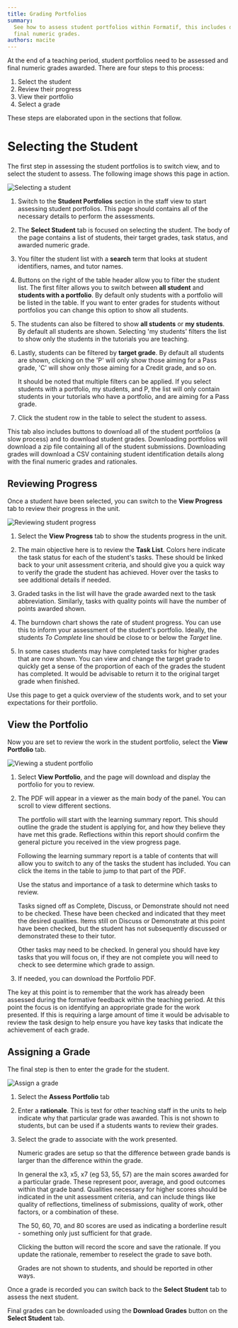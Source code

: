 ```yaml
---
title: Grading Portfolios
summary:
  See how to assess student portfolios within Formatif, this includes details on the assessment process & selection of
  final numeric grades.
authors: macite
---
```


At the end of a teaching period, student portfolios need to be assessed and final numeric grades awarded. There are four
steps to this process:

1. Select the student
1. Review their progress
1. View their portfolio
1. Select a grade

These steps are elaborated upon in the sections that follow.

# Selecting the Student

The first step in assessing the student portfolios is to switch view, and to select the student to assess. The following
image shows this page in action.

![Selecting a student](/guides/grade-portfolios/select-student.png)

1. Switch to the **Student Portfolios** section in the staff view to start assessing student portfolios. This page
   should contains all of the necessary details to perform the assessments.

1. The **Select Student** tab is focused on selecting the student. The body of the page contains a list of students,
   their target grades, task status, and awarded numeric grade.

1. You filter the student list with a **search** term that looks at student identifiers, names, and tutor names.

1. Buttons on the right of the table header allow you to filter the student list. The first filter allows you to switch
   between **all student** and **students with a portfolio**. By default only students with a portfolio will be listed
   in the table. If you want to enter grades for students without portfolios you can change this option to show all
   students.

1. The students can also be filtered to show **all students** or **my students**. By default all students are shown.
   Selecting 'my students' filters the list to show only the students in the tutorials you are teaching.

1. Lastly, students can be filtered by **target grade**. By default all students are shown, clicking on the 'P' will
   only show those aiming for a Pass grade, 'C' will show only those aiming for a Credit grade, and so on.

   It should be noted that multiple filters can be applied. If you select students with a portfolio, my students, and P,
   the list will only contain students in your tutorials who have a portfolio, and are aiming for a Pass grade.

1. Click the student row in the table to select the student to assess.

This tab also includes buttons to download all of the student portfolios (a slow process) and to download student
grades. Downloading portfolios will download a zip file containing all of the student submissions. Downloading grades
will download a CSV containing student identification details along with the final numeric grades and rationales.

## Reviewing Progress

Once a student have been selected, you can switch to the **View Progress** tab to review their progress in the unit.

![Reviewing student progress](/guides/grade-portfolios/view-progress.png)

1. Select the **View Progress** tab to show the students progress in the unit.

1. The main objective here is to review the **Task List**. Colors here indicate the task status for each of the
   student's tasks. These should be linked back to your unit assessment criteria, and should give you a quick way to
   verify the grade the student has achieved. Hover over the tasks to see additional details if needed.

1. Graded tasks in the list will have the grade awarded next to the task abbreviation. Similarly, tasks with quality
   points will have the number of points awarded shown.

1. The burndown chart shows the rate of student progress. You can use this to inform your assessment of the student's
   portfolio. Ideally, the students _To Complete_ line should be close to or below the _Target_ line.

1. In some cases students may have completed tasks for higher grades that are now shown. You can view and change the
   target grade to quickly get a sense of the proportion of each of the grades the student has completed. It would be
   advisable to return it to the original target grade when finished.

Use this page to get a quick overview of the students work, and to set your expectations for their portfolio.

## View the Portfolio

Now you are set to review the work in the student portfolio, select the **View Portfolio** tab.

![Viewing a student portfolio](/guides/grade-portfolios/view-portfolio.png)

1. Select **View Portfolio**, and the page will download and display the portfolio for you to review.

1. The PDF will appear in a viewer as the main body of the panel. You can scroll to view different sections.

   The portfolio will start with the learning summary report. This should outline the grade the student is applying for,
   and how they believe they have met this grade. Reflections within this report should confirm the general picture you
   received in the view progress page.

   Following the learning summary report is a table of contents that will allow you to switch to any of the tasks the
   student has included. You can click the items in the table to jump to that part of the PDF.

   Use the status and importance of a task to determine which tasks to review.

   Tasks signed off as Complete, Discuss, or Demonstrate should not need to be checked. These have been checked and
   indicated that they meet the desired qualities. Items still on Discuss or Demonstrate at this point have been
   checked, but the student has not subsequently discussed or demonstrated these to their tutor.

   Other tasks may need to be checked. In general you should have key tasks that you will focus on, if they are not
   complete you will need to check to see determine which grade to assign.

1. If needed, you can download the Portfolio PDF.

The key at this point is to remember that the work has already been assessed during the formative feedback within the
teaching period. At this point the focus is on identifying an appropriate grade for the work presented. If this is
requiring a large amount of time it would be advisable to review the task design to help ensure you have key tasks that
indicate the achievement of each grade.

## Assigning a Grade

The final step is then to enter the grade for the student.

![Assign a grade](/guides/grade-portfolios/assign-grade.png)

1. Select the **Assess Portfolio** tab

1. Enter a **rationale**. This is text for other teaching staff in the units to help indicate why that particular grade
   was awarded. This is not shown to students, but can be used if a students wants to review their grades.

1. Select the grade to associate with the work presented.

   Numeric grades are setup so that the difference between grade bands is larger than the difference within the grade.

   In general the x3, x5, x7 (eg 53, 55, 57) are the main scores awarded for a particular grade. These represent poor,
   average, and good outcomes within that grade band. Qualities necessary for higher scores should be indicated in the
   unit assessment criteria, and can include things like quality of reflections, timeliness of submissions, quality of
   work, other factors, or a combination of these.

   The 50, 60, 70, and 80 scores are used as indicating a borderline result - something only just sufficient for that
   grade.

   Clicking the button will record the score and save the rationale. If you update the rationale, remember to reselect
   the grade to save both.

   Grades are not shown to students, and should be reported in other ways.

Once a grade is recorded you can switch back to the **Select Student** tab to assess the next student.

Final grades can be downloaded using the **Download Grades** button on the **Select Student** tab.
